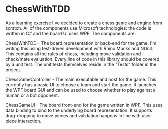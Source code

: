 # ChessWithTDD
As a learning exercise I've decided to create a chess game and engine from scratch. All of the components use Microsoft technologies: the code is written in C# and the board UI uses WPF. The components are:

ChessWithTDD - The board representation or back-end for the game. I'm writing this using test-driven development with Rhino Mocks and NUnit. This contains all the rules of chess, including move validation and check/mate evaluation. Every line of code in this library should be covered by a unit test. The unit tests themselves reside in the "Tests" folder in the project.

ChessGameController - The main executable and host for the game. This currently has a basic UI to choose a team and start the game. It launches the WPF board GUI and can be used to choose whether to play against a human or a bot opponent.

ChessGameUI - The board front-end for the game written in WPF. This uses data binding to bind to the underlying board representation. It supports drag-dropping to move pieces and validation happens in line with user piece interaction.
